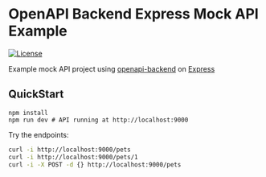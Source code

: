 # OpenAPI Backend Express Mock API Example
[![License](http://img.shields.io/:license-mit-blue.svg)](http://anttiviljami.mit-license.org)

Example mock API project using [openapi-backend](https://github.com/openapistack/openapi-backend) on [Express](https://expressjs.com/)

## QuickStart

```
npm install
npm run dev # API running at http://localhost:9000
```

Try the endpoints:

```bash
curl -i http://localhost:9000/pets
curl -i http://localhost:9000/pets/1
curl -i -X POST -d {} http://localhost:9000/pets
```


